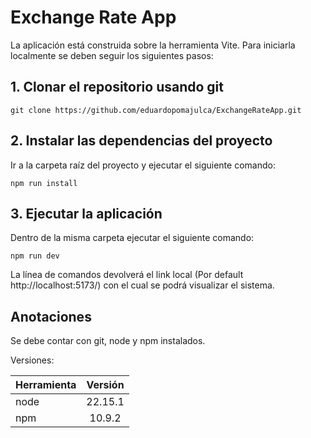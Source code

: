# Exchange Rate App

La aplicación está construida sobre la herramienta Vite. Para iniciarla localmente se deben seguir los siguientes pasos:

## 1. Clonar el repositorio usando git

```
git clone https://github.com/eduardopomajulca/ExchangeRateApp.git
```

## 2. Instalar las dependencias del proyecto

Ir a la carpeta raíz del proyecto y ejecutar el siguiente comando:
```
npm run install
```

## 3. Ejecutar la aplicación

Dentro de la misma carpeta ejecutar el siguiente comando:
```
npm run dev
```

La línea de comandos devolverá el link local (Por default http://localhost:5173/) con el cual se podrá visualizar el sistema.

## Anotaciones

Se debe contar con git, node y npm instalados.

Versiones:

| Herramienta | Versión |
|:-----|:---:|
| node | 22.15.1 |
| npm | 10.9.2 |
